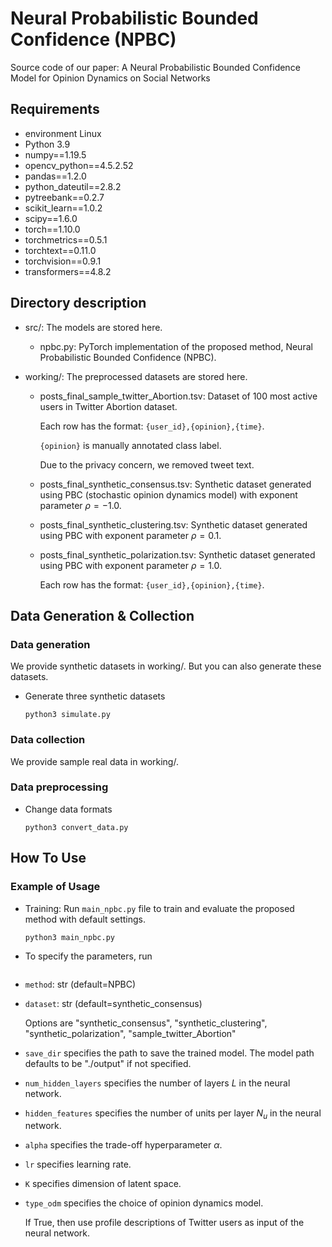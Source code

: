 # Neural Probabilistic Bounded Confidence (NPBC)

Source code of our paper: A Neural Probabilistic Bounded Confidence Model for Opinion Dynamics on Social Networks 


## Requirements
* environment Linux
* Python 3.9
* numpy==1.19.5
* opencv_python==4.5.2.52
* pandas==1.2.0
* python_dateutil==2.8.2
* pytreebank==0.2.7
* scikit_learn==1.0.2
* scipy==1.6.0
* torch==1.10.0
* torchmetrics==0.5.1
* torchtext==0.11.0
* torchvision==0.9.1
* transformers==4.8.2

## Directory description

- src/: The models are stored here. 

  - npbc.py: PyTorch implementation of the proposed method, Neural Probabilistic Bounded Confidence (NPBC). 

- working/: The preprocessed datasets are stored here.

  - posts_final_sample_twitter_Abortion.tsv: Dataset of 100 most active users in Twitter Abortion dataset. 

    Each row has the format: `{user_id},{opinion},{time}`.

    `{opinion}` is manually annotated class label.  

    Due to the privacy concern, we removed tweet text. 

  - posts_final_synthetic_consensus.tsv: Synthetic dataset generated using PBC (stochastic opinion dynamics model) with exponent parameter $\rho=-1.0$.  

  - posts_final_synthetic_clustering.tsv: Synthetic dataset generated using PBC with exponent parameter $\rho=0.1$.  

  - posts_final_synthetic_polarization.tsv: Synthetic dataset generated using PBC with exponent parameter $\rho=1.0$.  

    Each row has the format: `{user_id},{opinion},{time}`.


## Data Generation & Collection

### Data generation

We provide synthetic datasets in working/. But you can also generate these datasets. 

- Generate three synthetic datasets

  ```
  python3 simulate.py
  ```

### Data collection

We provide sample real data in working/. 


### Data preprocessing

- Change data formats 

  ```    
  python3 convert_data.py 
  ```    

## How To Use 

### Example of Usage

- Training: Run ```main_npbc.py``` file to train and evaluate the proposed method with default settings. 
 
  ```
  python3 main_npbc.py 
  ```

- To specify the parameters, run
```

```

  - `method`: str (default=NPBC)

  - `dataset`: str (default=synthetic_consensus)

     Options are "synthetic_consensus", "synthetic_clustering", "synthetic_polarization", "sample_twitter_Abortion"

  - `save_dir` specifies the path to save the trained model. The model path defaults to be "./output" if not specified.

  - `num_hidden_layers` specifies the number of layers $L$ in the neural network.

  - `hidden_features` specifies the number of units per layer $N_u$ in the neural network.

  - `alpha` specifies the trade-off hyperparameter $\alpha$.

  - `lr` specifies learning rate. 

  - `K` specifies dimension of latent space. 

  - `type_odm` specifies the choice of opinion dynamics model.  


     If True, then use profile descriptions of Twitter users as input of the neural network. 




